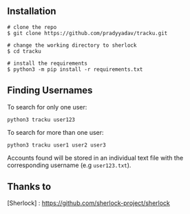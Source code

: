 ## Installation

```console
# clone the repo
$ git clone https://github.com/pradyyadav/tracku.git

# change the working directory to sherlock
$ cd tracku

# install the requirements
$ python3 -m pip install -r requirements.txt
```

## Finding Usernames

To search for only one user:
```
python3 tracku user123
```

To search for more than one user:
```
python3 tracku user1 user2 user3
```

Accounts found will be stored in an individual text file with the corresponding username (e.g ```user123.txt```).


## Thanks to 

[Sherlock] : https://github.com/sherlock-project/sherlock
